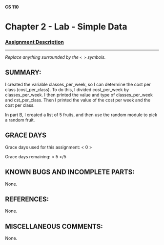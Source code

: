 #### CS 110
# Chapter 2 - Lab - Simple Data

### [Assignment Description](https://docs.google.com/document/d/1FEJtyCAl-Vev8L4LBngNbdDVhudky6W-SqmpRh4ngTI/edit?usp=sharing)

***

_Replace anything surrounded by the `< >` symbols._

## SUMMARY:
I created the variable classes_per_week, so I can determine the cost per class (cost_per_class). To do this, I divided cost_per_week by classes_per_week. I then printed the value and type of classes_per_week and cst_per_class. Then I printed the value of the cost per week and the cost per class. 

In part B, I created a list of 5 fruits, and then use the random module to pick a random fruit.

## GRACE DAYS
Grace days used for this assignment: < 0 >

Grace days remaining: < 5 >/5

## KNOWN BUGS AND INCOMPLETE PARTS:
None.

## REFERENCES:
None.

## MISCELLANEOUS COMMENTS:
 None.
